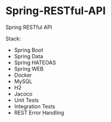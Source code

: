 # Spring-RESTful-API
Spring RESTful API

Stack:
- Spring Boot
- Spring Data
- Spring HATEOAS
- Spring WEB
- Docker
- MySQL
- H2
- Jacoco
- Unit Tests
- Integration Tests
- REST Error Handling
